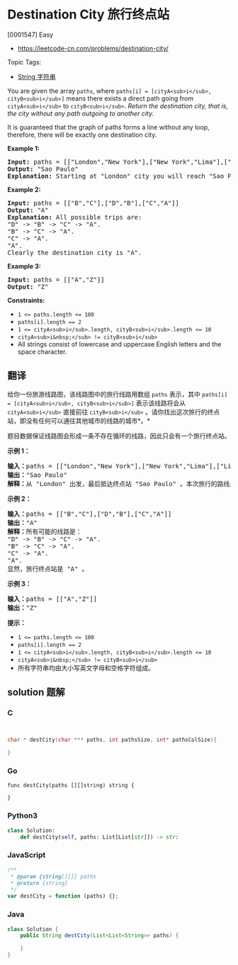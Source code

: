 # Destination City 旅行终点站

[0001547] Easy

- https://leetcode-cn.com/problems/destination-city/

Topic Tags:

- [String 字符串](https://leetcode-cn.com/tag/string/)

You are given the array `paths`, where `paths[i] = [cityA<sub>i</sub>, cityB<sub>i</sub>]` means there exists a direct path going from `cityA<sub>i</sub>` to `cityB<sub>i</sub>`. _Return the destination city, that is, the city without any path outgoing to another city._

It is guaranteed that the graph of paths forms a line without any loop, therefore, there will be exactly one destination city.

**Example 1:**

<pre><strong>Input:</strong> paths = [["London","New York"],["New York","Lima"],["Lima","Sao Paulo"]]
<strong>Output:</strong> "Sao Paulo" 
<strong>Explanation:</strong> Starting at "London" city you will reach "Sao Paulo" city which is the destination city. Your trip consist of: "London" -&gt; "New York" -&gt; "Lima" -&gt; "Sao Paulo".
</pre>

**Example 2:**

<pre><strong>Input:</strong> paths = [["B","C"],["D","B"],["C","A"]]
<strong>Output:</strong> "A"
<strong>Explanation:</strong> All possible trips are:&nbsp;
"D" -&gt; "B" -&gt; "C" -&gt; "A".&nbsp;
"B" -&gt; "C" -&gt; "A".&nbsp;
"C" -&gt; "A".&nbsp;
"A".&nbsp;
Clearly the destination city is "A".
</pre>

**Example 3:**

<pre><strong>Input:</strong> paths = [["A","Z"]]
<strong>Output:</strong> "Z"
</pre>

**Constraints:**

- `1 <= paths.length <= 100`
- `paths[i].length == 2`
- `1 <= cityA<sub>i</sub>.length, cityB<sub>i</sub>.length <= 10`
- `cityA<sub>i&nbsp;</sub> != cityB<sub>i</sub>`
- All strings consist of lowercase and uppercase English letters and the space character.

## 翻译

给你一份旅游线路图，该线路图中的旅行线路用数组 `paths` 表示，其中 `paths[i] = [cityA<sub>i</sub>, cityB<sub>i</sub>]` 表示该线路将会从 `cityA<sub>i</sub>` 直接前往 `cityB<sub>i</sub>` 。请你找出这次旅行的终点站，即没有任何可以通往其他城市的线路的城市*。*

题目数据保证线路图会形成一条不存在循环的线路，因此只会有一个旅行终点站。

**示例 1：**

<pre><strong>输入：</strong>paths = [["London","New York"],["New York","Lima"],["Lima","Sao Paulo"]]
<strong>输出：</strong>"Sao Paulo" 
<strong>解释：</strong>从 "London" 出发，最后抵达终点站 "Sao Paulo" 。本次旅行的路线是 "London" -&gt; "New York" -&gt; "Lima" -&gt; "Sao Paulo" 。
</pre>

**示例 2：**

<pre><strong>输入：</strong>paths = [["B","C"],["D","B"],["C","A"]]
<strong>输出：</strong>"A"
<strong>解释：</strong>所有可能的线路是：
"D" -&gt; "B" -&gt; "C" -&gt; "A".&nbsp;
"B" -&gt; "C" -&gt; "A".&nbsp;
"C" -&gt; "A".&nbsp;
"A".&nbsp;
显然，旅行终点站是 "A" 。
</pre>

**示例 3：**

<pre><strong>输入：</strong>paths = [["A","Z"]]
<strong>输出：</strong>"Z"
</pre>

**提示：**

- `1 <= paths.length <= 100`
- `paths[i].length == 2`
- `1 <= cityA<sub>i</sub>.length, cityB<sub>i</sub>.length <= 10`
- `cityA<sub>i&nbsp;</sub> != cityB<sub>i</sub>`
- 所有字符串均由大小写英文字母和空格字符组成。

## solution 题解

### C

```c


char * destCity(char *** paths, int pathsSize, int* pathsColSize){

}
```

### Go

```golang
func destCity(paths [][]string) string {

}
```

### Python3

```python
class Solution:
    def destCity(self, paths: List[List[str]]) -> str:
```

### JavaScript

```javascript
/**
 * @param {string[][]} paths
 * @return {string}
 */
var destCity = function (paths) {};
```

### Java

```java
class Solution {
    public String destCity(List<List<String>> paths) {

    }
}
```

